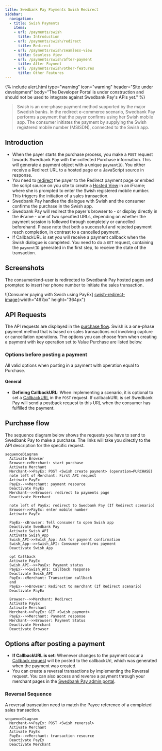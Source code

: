 ```yaml
---
title: Swedbank Pay Payments Swish Redirect
sidebar:
  navigation:
  - title: Swish Payments
    items:
    - url: /payments/swish
      title: Introduction
    - url: /payments/swish/redirect
      title: Redirect
    - url: /payments/swish/seamless-view
      title: Seamless View
    - url: /payments/swish/after-payment
      title: After Payment
    - url: /payments/swish/other-features
      title: Other Features
---
```


{% include alert.html type="warning"
                      icon="warning"
                      header="Site under development"
                      body="The Developer Portal is under construction and 
                      should not be used to integrate against Swedbank Pay's 
                      APIs yet." %}

>Swish is an one-phase payment method supported by the major Swedish banks.
 In the redirect e-commerce scenario, Swedbank Pay performs a payment that the 
 payer confirms using her Swish mobile app. 
 The consumer initiates the payment by supplying the Swish registered mobile 
 number (MSISDN), connected to the Swish app.

## Introduction

* When the payer starts the purchase process, you make a `POST` request towards 
  Swedbank Pay with the collected Purchase information. 
  This will generate a payment object with a unique `paymentID`. 
  You either receive a Redirect URL to a hosted page or a JavaScript 
  source in response.
* You need to [redirect][redirect] the payer to the Redirect payment page or 
  embed the script source on you site to create a [Hosted View][hosted-view] 
  in an iFrame; 
  where she is prompted to enter the Swish registered mobile number. 
  This triggers the initiation of a sales transaction.
* Swedbank Pay handles the dialogue with Swish and the consumer confirms the 
  purchase in the Swish app.
* Swedbank Pay will redirect the payer's browser to - or display directly in 
  the iFrame - one of two specified URLs, depending on whether the payment 
  session is followed through completely or cancelled beforehand. 
  Please note that both a successful and rejected payment reach completion, 
  in contrast to a cancelled payment.
* If CallbackURL is set you will receive a payment callback when the Swish 
  dialogue is completed. 
  You need to do a `GET` request, containing the `paymentID` generated in the 
  first step, to receive the state of the transaction.

## Screenshots

The consumer/end-user is redirected to Swedbank Pay hosted pages and prompted 
to insert her phone number to initiate the sales transaction.

![Consumer paying with Swish using PayEx]
[swish-redirect-image]{:width="467px" height="364px"}

## API Requests

The API requests are displayed in the [purchase flow](#purchase-flow).
Swish is a one-phase payment method that is based on sales transactions not 
involving capture or cancellation operations.
The options you can choose from when creating a payment with key operation set 
to Value Purchase are listed below.

### Options before posting a payment

All valid options when posting in a payment with operation equal to Purchase.

#### General

* **Defining CallbackURL**: When implementing a scenario, it is optional to 
  set a [CallbackURL][callback-url] in the `POST` request. 
  If callbackURL is set Swedbank Pay will send a postback request to this 
  URL when the consumer has fulfilled the payment.

## Purchase flow

The sequence diagram below shows the requests you have to send to Swedbank Pay 
to make a purchase. 
The links will take you directly to the API description for the specific 
request.

```mermaid
sequenceDiagram
  Activate Browser
  Browser->>Merchant: start purchase
  Activate Merchant
  Merchant->>PayEx: POST <Swish create payment> (operation=PURCHASE)
  note left of Merchant: First API request
  Activate PayEx
  PayEx-->>Merchant: payment resource
  Deactivate PayEx
  Merchant-->>Browser: redirect to payments page
  Deactivate Merchant
  
  note left of PayEx: redirect to Swedbank Pay (If Redirect scenario)
  Browser->>PayEx: enter mobile number
  Activate PayEx

  PayEx--xBrowser: Tell consumer to open Swish app
  Deactivate Swedbank Pay 
  Activate Swish_API
  Activate Swish_App
  Swish_API->>Swish_App: Ask for payment confirmation
  Swish_App-->>Swish_API: Consumer confirms payment
  Deactivate Swish_App
  
  opt Callback
  Activate PayEx
  Swish_API-->>PayEx: Payment status
  PayEx-->>Swish_API: Callback response
  Deactivate Swish_API
  PayEx--xMerchant: Transaction callback
  end
  PayEx-->>Browser: Redirect to merchant (If Redirect scenario)
  Deactivate PayEx
  
  Browser-->>Merchant: Redirect
  Activate PayEx
  Activate Merchant
  Merchant->>PayEx: GET <Swish payment>
  PayEx-->>Merchant: Payment response
  Merchant-->>Browser: Payment Status  
  Deactivate Merchant 
  Deactivate Browser
```

## Options after posting a payment

* **If CallbackURL is set**: Whenever changes to the payment occur a 
  [Callback request][technical-reference-callback] will be posted to the 
  callbackUrl, which was generated when the payment was created.
* You can create a reversal transactions by implementing the Reversal request. 
  You can also access and reverse a payment through your merchant pages in the 
  [Swedbank Pay admin portal][payex-admin-portal].

### Reversal Sequence

A reversal transcation need to match the Payee reference of a completed 
sales transaction.

```mermaid
sequenceDiagram
  Merchant->>PayEx: POST <Swish reversal>
  Activate Merchant
  Activate PayEx
  PayEx-->>Merchant: transaction resource
  Deactivate PayEx
  Deactivate Merchant
```

[swish-redirect-image]: /assets/screenshots/swish/redirect/view/windows-small-window.png
[callback-url]: /payments/swish/other-fetures#callback
[hosted-view]: /payments/swish/seamless-view
[payex-admin-portal]: https://admin.payex.com/psp/login/
[redirect]: /payments/swish/redirect
[technical-reference-callback]: /payments/swish/other-fetures#callback
